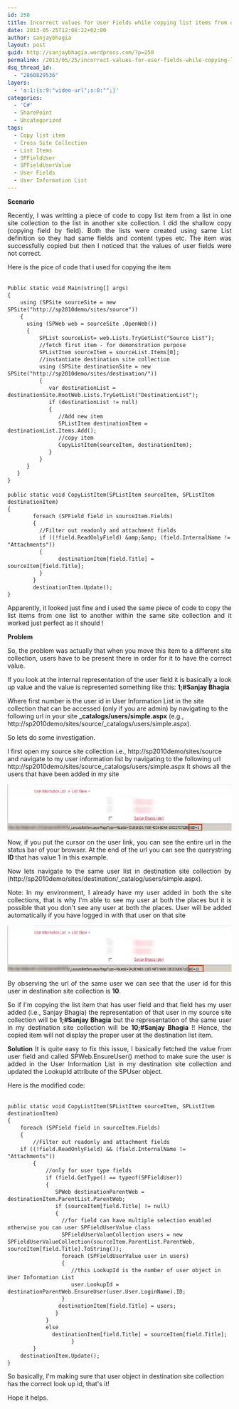 ```yaml
---
id: 250
title: Incorrect values for User Fields while copying list items from one site collection to another
date: 2013-05-25T12:08:22+02:00
author: sanjaybhagia
layout: post
guid: http://sanjaybhagia.wordpress.com/?p=250
permalink: /2013/05/25/incorrect-values-for-user-fields-while-copying-list-items-from-one-site-collection-to-another/
dsq_thread_id:
  - "2860829536"
layers:
  - 'a:1:{s:9:"video-url";s:0:"";}'
categories:
  - 'C#'
  - SharePoint
  - Uncategorized
tags:
  - Copy list item
  - Cross Site Collection
  - List Items
  - SPFieldUser
  - SPFieldUserValue
  - User Fields
  - User Information List
---
```

<strong>Scenario</strong>
<p style="text-align:justify;">Recently, I was writting a piece of code to copy list item from a list in one site collection to the list in another site collection. I did the shallow copy (copying field by field).
Both the lists were created using same List definition so they had same fields and content types etc.
The item was successfully copied but then I noticed that the values of user fields were not correct.</p>
<p style="text-align:justify;">Here is the pice of code that i used for copying the item</p>

<pre><code class="csharp">
Public static void Main(string[] args)
{
    using (SPSite sourceSite = new SPSite(&quot;http://sp2010demo/sites/source&quot;))
    {
      using (SPWeb web = sourceSite .OpenWeb())
      {
          SPList sourceList= web.Lists.TryGetList(&quot;Source List&quot;);
          //fetch first item - for demonstration purpose
          SPListItem sourceItem = sourceList.Items[0];
          //instantiate destination site collection
          using (SPSite destinationSite = new SPSite(&quot;http://sp2010demo/sites/destination/&quot;))
          {
             var destinationList = destinationSite.RootWeb.Lists.TryGetList(&quot;DestinationList&quot;);
             if (destinationList != null)
             {
                //Add new item
                SPListItem destinationItem = destinationList.Items.Add();
                //copy item
                CopyListItem(sourceItem, destinationItem);
             }
          }
      }
   }
}

public static void CopyListItem(SPListItem sourceItem, SPListItem destinationItem)
{
        foreach (SPField field in sourceItem.Fields)
        { 
          //Filter out readonly and attachment fields
          if ((!field.ReadOnlyField) &amp;amp;&amp;amp; (field.InternalName != &quot;Attachments&quot;))
          {
                destinationItem[field.Title] = sourceItem[field.Title];
          }
        } 
        destinationItem.Update();
}
</code></pre>

<p style="text-align:justify;">Apparently, it looked just fine and i used the same piece of code to copy the list items from one list to another within the same site collection and it worked just perfect as it should !</p>
<p style="text-align:justify;"><strong>Problem</strong></p>
<p style="text-align:justify;">So, the problem was actually that when you move this item to a different site collection, users have to be present there in order for it to have the correct value.</p>
<p style="text-align:justify;">If you look at the internal representation of the user field it is basically a look up value and the value is represented something like this: <strong>1;#Sanjay Bhagia</strong></p>
<p style="text-align:left;">Where first number is the user id in User Information List in the site collection that can be accessed (only if you are admin) by navigating to the following url in your site <strong>_catalogs/users/simple.aspx</strong> (e.g., http://sp2010demo/sites/source/_catalogs/users/simple.aspx).</p>
<p style="text-align:justify;">So lets do some investigation.</p>
<p style="text-align:left;">I first open my source site collection i.e., http://sp2010demo/sites/source and navigate to my user information list by navigating to the following url http://sp2010demo/sites/source_catalogs/users/simple.aspx It shows all the users that have been added in my site</p>
<p style="text-align:justify;"><a href="/images/userinfosourcesite1.jpg"><img class="alignnone size-full wp-image-265" alt="userinfosourcesite" src="/images/userinfosourcesite1.jpg" width="600" height="105" /></a></p>
<p style="text-align:justify;">Now, if you put the cursor on the user link, you can see the entire url in the status bar of your browser. At the end of the url you can see the querystring <strong>ID </strong>that has value 1 in this example.</p>
<p style="text-align:justify;">Now lets navigate to the same user list in destination site collection by (http://sp2010demo/sites/destination/_catalog/users/simple.aspx).</p>
<p style="text-align:justify;">Note: In my environment, I already have my user added in both the site collections, that is why I'm able to see my user at both the places but it is possible that you don't see any user at both the places. User will be added automatically if you have logged in with that user on that site</p>
<p style="text-align:justify;"><a href="/images/userinfodestination1.jpg"><img class="alignnone size-full wp-image-266" alt="userinfodestination" src="/images/userinfodestination1.jpg" width="600" height="105" /></a></p>
<p style="text-align:justify;">By observing the url of the same user we can see that the user id for this user in destination site collection is <strong>10</strong>.</p>
<p style="text-align:justify;">So if I'm copying the list item that has user field and that field has my user added (i.e., Sanjay Bhagia) the representation of that user in my source site collection will be <strong>1;#Sanjay Bhagia</strong> but the representation of the same user in my destination site collection will be <strong>10;#Sanjay Bhagia</strong> !! Hence, the copied item will not display the proper user at the destination list item.</p>
<p style="text-align:justify;"><strong>Solution</strong>
It is quite easy to fix this issue, I basically fetched the value from user field and called SPWeb.EnsureUser() method to make sure the user is added in the User Information List in my destination site collection and updated the LookupId attribute of the SPUser object.</p>
<p style="text-align:justify;">Here is the modified code:</p>

<pre><code class="csharp">
public static void CopyListItem(SPListItem sourceItem, SPListItem destinationItem)
{
    foreach (SPField field in sourceItem.Fields)
    {
        //Filter out readonly and attachment fields
	if ((!field.ReadOnlyField) &amp;&amp; (field.InternalName != &quot;Attachments&quot;))
        {
            //only for user type fields
            if (field.GetType() == typeof(SPFieldUser))
            {
               SPWeb destinationParentWeb = destinationItem.ParentList.ParentWeb;
               if (sourceItem[field.Title] != null)
               {
                 //for field can have multiple selection enabled otherwise you can user SPFieldUserValue class
                 SPFieldUserValueCollection users = new SPFieldUserValueCollection(sourceItem.ParentList.ParentWeb, sourceItem[field.Title].ToString());
                 foreach (SPFieldUserValue user in users)
                 {
                    //this LookupId is the number of user object in User Information List
                    user.LookupId = destinationParentWeb.EnsureUser(user.User.LoginName).ID;
                 }
                destinationItem[field.Title] = users;
               }
            }
            else
              destinationItem[field.Title] = sourceItem[field.Title];
                    }
        }
    destinationItem.Update();
}
</code></pre>

So basically, I'm making sure that user object in destination site collection has the correct look up id, that's it!

Hope it helps.